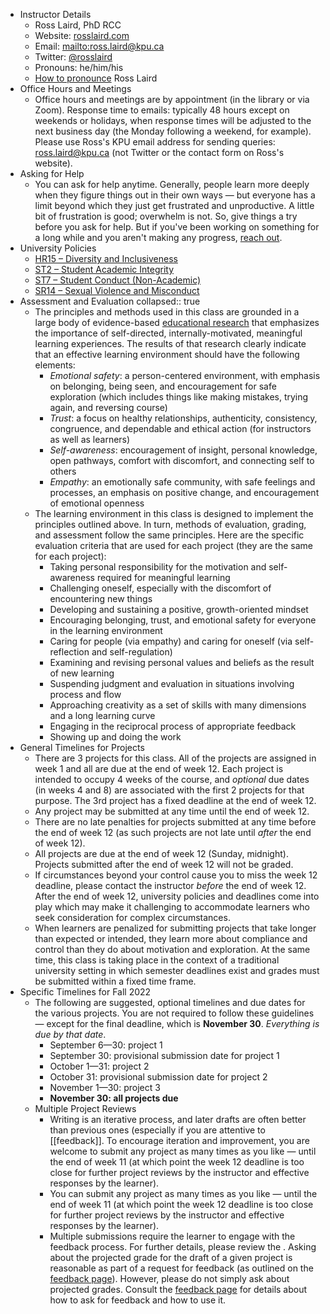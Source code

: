 - Instructor Details
	- Ross Laird, PhD RCC
	- Website: [rosslaird.com](https://rosslaird.com/)
	- Email: [mailto:ross.laird@kpu.ca](ross.laird@kpu.ca)
	- Twitter: [@rosslaird](https://twitter.com/rosslaird)
	- Pronouns: he/him/his
	- [How to pronounce](https://namedrop.io/rosslaird) Ross Laird
- Office Hours and Meetings
	- Office hours and meetings are by appointment (in the library or via Zoom).
	  Response time to emails: typically 48 hours except on weekends or holidays, when response times will be adjusted to the next business day (the Monday following a weekend, for example). Please use Ross's KPU email address for sending queries: [ross.laird@kpu.ca](mailto:ross.laird@kpu.ca) (not Twitter or the contact form on Ross's website).
- Asking for Help
	- You can ask for help anytime. Generally, people learn more deeply when they figure things out in their own ways — but everyone has a limit beyond which they just get frustrated and unproductive. A little bit of frustration is good; overwhelm is not. So, give things a try before you ask for help. But if you've been working on something for a long while and you aren't making any progress, [reach out](mailto:ross.laird@kpu.ca).
- University Policies
	- [HR15 – Diversity and Inclusiveness](https://www.google.com/url?client=internal-element-cse&cx=011299098552178762367:asix4myddgk&q=https://www.kpu.ca/sites/default/files/Policies/HR15%2520Diversity%2520and%2520Inclusiveness%2520Policy.pdf&sa=U&ved=2ahUKEwjQ9M6lhdv5AhVRIjQIHRGZCE8QFnoECAUQAg&usg=AOvVaw3wOMmc4-XBZGVwrpSpa_pv)
	- [ST2 – Student Academic Integrity](https://www.google.com/url?client=internal-element-cse&cx=011299098552178762367:asix4myddgk&q=https://www.kpu.ca/sites/default/files/Policies/ST2%2520Student%2520Academic%2520Integrity%2520Procedure.pdf&sa=U&ved=2ahUKEwj17PGThdv5AhXvGTQIHXgGBG4QFnoECAYQAg&usg=AOvVaw35Tll8HYL1S6xm_tyttsfK)
	- [ST7 – Student Conduct (Non-Academic)](https://www.google.com/url?client=internal-element-cse&cx=011299098552178762367:asix4myddgk&q=https://www.kpu.ca/sites/default/files/Policies/ST7%2520Student%2520Conduct%2520Non%2520Academic%2520Policy.pdf&sa=U&ved=2ahUKEwjeh-uKhdv5AhUOLkQIHa2gBzEQFnoECAMQAg&usg=AOvVaw19w1D6Du9IcMisGXh7FHeO)
	- [SR14 – Sexual Violence and Misconduct](https://www.google.com/url?client=internal-element-cse&cx=011299098552178762367:asix4myddgk&q=https://www.kpu.ca/sites/default/files/Policies/SR14%2520Sexual%2520Violence%2520and%2520Misconduct%2520Policy.pdf&sa=U&ved=2ahUKEwiFz6CBhdv5AhWvBTQIHXD1DDIQFnoECAIQAg&usg=AOvVaw0R7fH6YLsXMBIHiCp2-UQb)
- Assessment and Evaluation
  collapsed:: true
	- The principles and methods used in this class are grounded in a large body of evidence-based [educational research](https://www.rosslaird.com/articles/education/developing-knowledge/) that emphasizes the importance of self-directed, internally-motivated, meaningful learning experiences. The results of that research clearly indicate that an effective learning environment should have the following elements:
		- _Emotional safety_: a person-centered environment, with emphasis on belonging, being seen, and encouragement for safe exploration (which includes things like making mistakes, trying again, and reversing course)
		- _Trust_: a focus on healthy relationships, authenticity, consistency, congruence, and dependable and ethical action (for instructors as well as learners)
		- _Self-awareness_: encouragement of insight, personal knowledge, open pathways, comfort with discomfort, and connecting self to others
		- _Empathy_: an emotionally safe community, with safe feelings and processes, an emphasis on positive change, and encouragement of emotional openness
	- The learning environment in this class is designed to implement the principles outlined above. In turn, methods of evaluation, grading, and assessment follow the same principles. Here are the specific evaluation criteria that are used for each project (they are the same for each project):
		- Taking personal responsibility for the motivation and self-awareness required for meaningful learning
		- Challenging oneself, especially with the discomfort of encountering new things
		- Developing and sustaining a positive, growth-oriented mindset
		- Encouraging belonging, trust, and emotional safety for everyone in the learning environment
		- Caring for people (via empathy) and caring for oneself (via self-reflection and self-regulation)
		- Examining and revising personal values and beliefs as the result of new learning
		- Suspending judgment and evaluation in situations involving process and flow
		- Approaching creativity as a set of skills with many dimensions and a long learning curve
		- Engaging in the reciprocal process of appropriate feedback
		- Showing up and doing the work
- General Timelines for Projects
	- There are 3 projects for this class. All of the projects are assigned in week 1 and all are due at the end of week 12. Each project is intended to occupy 4 weeks of the course, and _optional_ due dates (in weeks 4 and 8) are associated with the first 2 projects for that purpose. The 3rd project has a fixed deadline at the end of week 12.
	- Any project may be submitted at any time until the end of week 12.
	- There are no late penalties for projects submitted at any time before the end of week 12 (as such projects are not late until _after_ the end of week 12).
	- All projects are due at the end of week 12 (Sunday, midnight). Projects submitted after the end of week 12 will not be graded.
	- If circumstances beyond your control cause you to miss the week 12 deadline, please contact the instructor _before_ the end of week 12. After the end of week 12, university policies and deadlines come into play which may make it challenging to accommodate learners who seek consideration for complex circumstances.
	- When learners are penalized for submitting projects that take longer than expected or intended, they learn more about compliance and control than they do about motivation and exploration. At the same time, this class is taking place in the context of a traditional university setting in which semester deadlines exist and grades must be submitted within a fixed time frame.
- Specific Timelines for Fall 2022
	- The following are suggested, optional timelines and due dates for the various projects. You are not required to follow these guidelines — except for the final deadline, which is **November 30**. _Everything is due by that date_.
		- September 6—30: project 1
		- September 30: provisional submission date for project 1
		- October 1—31: project 2
		- October 31: provisional submission date for project 2
		- November 1—30: project 3
		- **November 30: all projects due**
	- Multiple Project Reviews
		- Writing is an iterative process, and later drafts are often better than previous ones (especially if you are attentive to [[feedback]]. To encourage iteration and improvement, you are welcome to submit any project as many times as you like — until the end of week 11 (at which point the week 12 deadline is too close for further project reviews by the instructor and effective responses by the learner).
		- You can submit any project as many times as you like — until the end of week 11 (at which point the week 12 deadline is too close for further project reviews by the instructor and effective responses by the learner).
		- Multiple submissions require the learner to engage with the feedback process. For further details, please review the . Asking about the projected grade for the draft of a given project is reasonable as part of a request for feedback (as outlined on the [feedback page](https://lab.codered.cloud/basics/on-feedback/)). However, please do not simply ask about projected grades. Consult the [feedback page](https://lab.codered.cloud/basics/on-feedback/) for details about how to ask for feedback and how to use it.